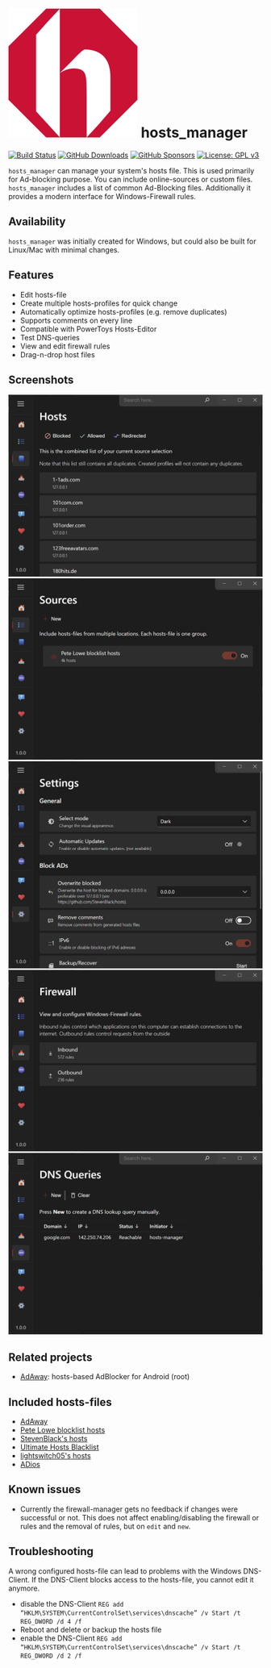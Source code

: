 # ![AdAway logo](assets/icon.png) hosts_manager

[![Build Status](https://github.com/haschtl/hosts-manager/actions/workflows/publish.yml/badge.svg)](https://github.com/haschtl/hosts-manager/actions/workflows/publish.yml)
[![GitHub Downloads](https://img.shields.io/github/downloads/haschtl/hosts-manager/total?logo=github)](https://github.com/haschtl/hosts-manager/releases)
[![GitHub Sponsors](https://img.shields.io/github/sponsors/haschtl?logo=github)](https://github.com/sponsors/haschtl)
[![License: GPL v3](https://img.shields.io/badge/License-GPL%20v3-blue.svg)](/LICENSE.md)

`hosts_manager` can manage your system's hosts file. This is used primarily for Ad-blocking purpose. You can include online-sources or custom files. `hosts_manager` includes a list of common Ad-Blocking files. Additionally it provides a modern interface for Windows-Firewall rules.

## Availability

`hosts_manager` was initially created for Windows, but could also be built for Linux/Mac with minimal changes.

## Features

- Edit hosts-file
- Create multiple hosts-profiles for quick change
- Automatically optimize hosts-profiles (e.g. remove duplicates)
- Supports comments on every line
- Compatible with PowerToys Hosts-Editor
- Test DNS-queries
- View and edit firewall rules
- Drag-n-drop host files

## Screenshots

![Hosts](img/hosts.png)
![Sources](img/sources.png)
![Settings](img/settings.png)
![Firewall](img/firewall.png)
![DNS](img/dns.png)

## Related projects

- [AdAway](https://adaway.org): hosts-based AdBlocker for Android (root)

## Included hosts-files

- [AdAway](https://adaway.org/hosts.txt)
- [Pete Lowe blocklist hosts](https://pgl.yoyo.org/adservers/serverlist.php?hostformat=hosts&showintro=0&mimetype=plaintext)
- [StevenBlack's hosts](https://github.com/StevenBlack/hosts)
- [Ultimate Hosts Blacklist](https://github.com/Ultimate-Hosts-Blacklist/Ultimate.Hosts.Blacklist)
- [lightswitch05's hosts](https://github.com/lightswitch05/hosts)
- [ADios](https://github.com/AlexRabbit/ADios)

## Known issues

- Currently the firewall-manager gets no feedback if changes were successful or not. This does not affect enabling/disabling the firewall or rules and the removal of rules, but on `edit` and `new`.

## Troubleshooting

A wrong configured hosts-file can lead to problems with the Windows DNS-Client. If the DNS-Client blocks access to the hosts-file, you cannot edit it anymore.

- disable the DNS-Client `REG add “HKLM\SYSTEM\CurrentControlSet\services\dnscache” /v Start /t REG_DWORD /d 4 /f`
- Reboot and delete or backup the hosts file
- enable the DNS-Client `REG add “HKLM\SYSTEM\CurrentControlSet\services\dnscache” /v Start /t REG_DWORD /d 2 /f`
